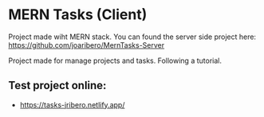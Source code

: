 # MERN Tasks (Client)

Project made wiht MERN stack. You can found the server side project here: https://github.com/joaribero/MernTasks-Server

Project made for manage projects and tasks. Following a tutorial.

## Test project online: 
* https://tasks-jribero.netlify.app/
